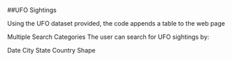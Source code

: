 ##UFO Sightings

Using the UFO dataset provided, the code appends a table to the web page 


Multiple Search Categories
The user can search for UFO sightings by:

Date
City
State
Country
Shape
